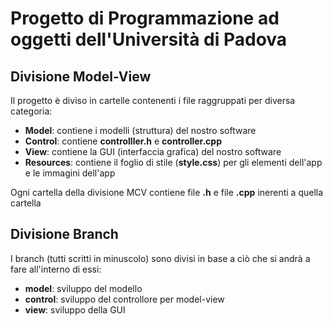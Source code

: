 # Progetto di Programmazione ad oggetti dell'Università di Padova

## Divisione Model-View
Il progetto è diviso in cartelle contenenti i file raggruppati per diversa categoria:
*  **Model**: contiene i modelli (struttura) del nostro software
*  **Control**: contiene **controlller.h** e **controller.cpp**
*  **View**: contiene la GUI (interfaccia grafica) del nostro software 
*  **Resources**: contiene il foglio di stile (**style.css**) per gli elementi dell'app e le immagini dell'app

Ogni cartella della divisione MCV contiene file **.h** e file **.cpp** inerenti a quella cartella

## Divisione Branch
I branch (tutti scritti in minuscolo) sono divisi in base a ciò che si andrà a fare all'interno di essi:
* **model**: sviluppo del modello
* **control**: sviluppo del controllore per model-view
* **view**: sviluppo della GUI